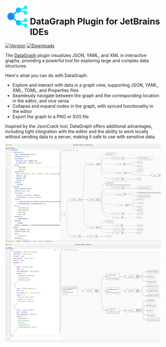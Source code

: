 <img src="images/pluginIcon.svg" width="80" height="80" alt="icon" align="left"/>

DataGraph Plugin for JetBrains IDEs
===
[![Version](https://img.shields.io/jetbrains/plugin/v/22472?color=6b43fb)](https://plugins.jetbrains.com/plugin/22472-datagraph--json-yaml-xml-visualization)
[![Downloads](https://img.shields.io/jetbrains/plugin/d/22472?color=03d7dc)](https://plugins.jetbrains.com/plugin/22472-datagraph--json-yaml-xml-visualization)

The [DataGraph](https://plugins.jetbrains.com/plugin/22472-datagraph--json-yaml-xml-visualization) plugin visualizes JSON, YAML, and XML in interactive graphs, providing a powerful tool for exploring large and complex data structures.

Here's what you can do with DataGraph:
- Explore and interact with data in a graph view, supporting JSON, YAML, XML, TOML, and Properties files
- Seamlessly navigate between the graph and the corresponding location in the editor, and vice versa
- Collapse and expand nodes in the graph, with synced functionality in the editor
- Export the graph to a PNG or SVG file

Inspired by the JsonCrack tool, DataGraph offers additional advantages, including tight integration with the editor and the ability to work locally without sending data to a server, making it safe to use with sensitive data.

<img src="images/screenshot1.webp" alt="Screenshot of DataGraph Plugin for JetBrains IDEs"/>

<img src="images/screenshot2.webp" alt="Screenshot of DataGraph Plugin for JetBrains IDEs"/>